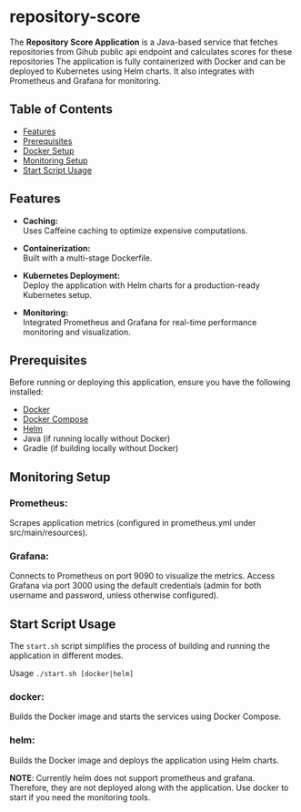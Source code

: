 # repository-score

The **Repository Score Application** is a Java-based service that fetches repositories from Gihub public api endpoint and calculates scores for these repositories  The application is fully containerized with Docker and can be deployed to Kubernetes using Helm charts. It also integrates with Prometheus and Grafana for monitoring.

## Table of Contents

- [Features](#features)
- [Prerequisites](#prerequisites)
- [Docker Setup](#docker-setup)
- [Monitoring Setup](#monitoring-setup)
- [Start Script Usage](#start-script-usage)

## Features
- **Caching:**  
  Uses Caffeine caching to optimize expensive computations.

- **Containerization:**  
  Built with a multi-stage Dockerfile.

- **Kubernetes Deployment:**  
  Deploy the application with Helm charts for a production-ready Kubernetes setup.

- **Monitoring:**  
  Integrated Prometheus and Grafana for real-time performance monitoring and visualization.

## Prerequisites

Before running or deploying this application, ensure you have the following installed:

- [Docker](https://docs.docker.com/get-docker/)
- [Docker Compose](https://docs.docker.com/compose/install/)
- [Helm](https://helm.sh/docs/intro/install/)
- Java (if running locally without Docker)
- Gradle (if building locally without Docker)

## Monitoring Setup
### Prometheus:
Scrapes application metrics (configured in prometheus.yml under src/main/resources).

### Grafana:
Connects to Prometheus on port 9090 to visualize the metrics. Access Grafana via port 3000 using the default credentials (admin for both username and password, unless otherwise configured).

## Start Script Usage
The `start.sh` script simplifies the process of building and running the application in different modes.

Usage
`./start.sh [docker|helm]`

### docker:
Builds the Docker image and starts the services using Docker Compose.

### helm:
Builds the Docker image and deploys the application using Helm charts.

**NOTE**: Currently helm does not support prometheus and grafana. Therefore, they are not deployed along with the application. Use docker to start if you need the monitoring tools.
